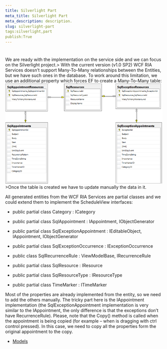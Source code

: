 ```yaml
---
title: Silverlight Part
meta_title: Silverlight Part
meta_description: description.
slug: silverlight-part
tags:silverlight,part
publish:True
---
```



# 

We are ready with the implementation on the service side and we can focus on the Silverlight project.>
					With the current version (v1.0 SP2) WCF RIA Services doesn’t support Many-To-Many relationships between the Entities,
					but we have such ones in the database. To work around this limitation, we use an additional property which forces EF to create a
					Many-To-Many table:
				![radscheduleview populating with data Many To Many Workaround](images/radscheduleview_populating_with_data_Many_To_Many_Workaround.png)>Once the table is created we have to update manually the data in it.

All generated entities from the WCF RIA Services are partial classes and we could extend them to implement the ScheduleView interfaces:
      	

* public partial class Category : ICategory 

* public partial class SqlAppointment : IAppointment, IObjectGenerator<IRecurrenceRule> 

* public partial class SqlExceptionAppointment : IEditableObject, IAppointment, IObjectGenerator<IRecurrenceRule>

* public partial class SqlExceptionOccurrence : IExceptionOccurrence

* public class SqlRecurrenceRule : ViewModelBase, IRecurrenceRule

* public partial class SqlResource : IResource

* public partial class SqlResourceType : IResourceType

* public partial class TimeMarker : ITimeMarker

Most of the properties are already implemented from the entity, so we need to add the others manually. The tricky part here is the IAppointment implementation (the SqlExceptionAppointment implementation is very similar to the IAppointment, the only difference is that the exceptions don’t have RecurrenceRule). Please, note that the Copy() method is called when the appointment is being copied (for example – when is dragging with ctrl control pressed). In this case, we need to copy all the properties form the original appointment to the copy.
      	

 * [Models]({{slug:models}})
